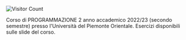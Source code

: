 ![Visitor Count](https://hits.seeyoufarm.com/api/count/incr/badge.svg?url=https://github.com/AlessandroZappatore/UNIUPO_PROGRAMMAZIONE_2&count_bg=%2379C83D&title_bg=%23555555&icon=github.svg&icon_color=%23E7E7E7&title=visitors&edge_flat=false)

Corso di PROGRAMMAZIONE 2 anno accademico 2022/23 (secondo semestre) presso l'Università del Piemonte Orientale. Esercizi disponibili sulle slide del corso.
